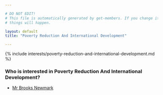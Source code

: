 ```yaml
---

# DO NOT EDIT!
# This file is automatically generated by get-members. If you change it, bad
# things will happen.

layout: default
title: "Poverty Reduction And International Development"

---
```


{% include interests/poverty-reduction-and-international-development.md %}

### Who is interested in Poverty Reduction And International Development?


* [Mr Brooks Newmark](/members/mr-brooks-newmark.html)
